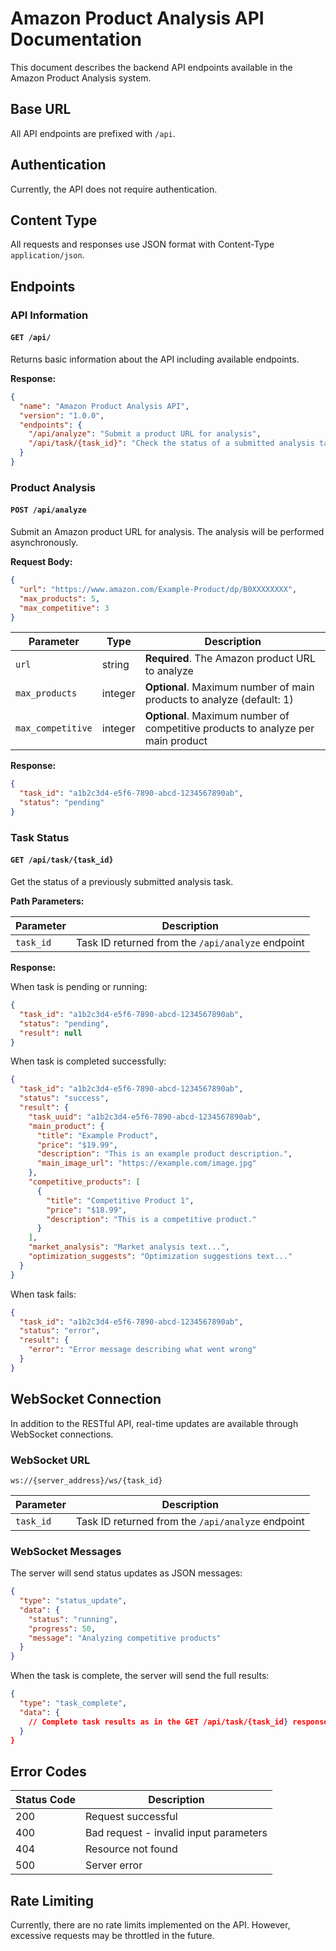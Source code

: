 # Amazon Product Analysis API Documentation

This document describes the backend API endpoints available in the Amazon Product Analysis system.

## Base URL

All API endpoints are prefixed with `/api`.

## Authentication

Currently, the API does not require authentication.

## Content Type

All requests and responses use JSON format with Content-Type `application/json`.

## Endpoints

### API Information

#### `GET /api/`

Returns basic information about the API including available endpoints.

**Response:**

```json
{
  "name": "Amazon Product Analysis API",
  "version": "1.0.0",
  "endpoints": {
    "/api/analyze": "Submit a product URL for analysis",
    "/api/task/{task_id}": "Check the status of a submitted analysis task"
  }
}
```

### Product Analysis

#### `POST /api/analyze`

Submit an Amazon product URL for analysis. The analysis will be performed asynchronously.

**Request Body:**

```json
{
  "url": "https://www.amazon.com/Example-Product/dp/B0XXXXXXXX",
  "max_products": 5,
  "max_competitive": 3
}
```

| Parameter | Type | Description |
|-----------|------|-------------|
| `url` | string | **Required**. The Amazon product URL to analyze |
| `max_products` | integer | **Optional**. Maximum number of main products to analyze (default: 1) |
| `max_competitive` | integer | **Optional**. Maximum number of competitive products to analyze per main product |

**Response:**

```json
{
  "task_id": "a1b2c3d4-e5f6-7890-abcd-1234567890ab",
  "status": "pending"
}
```

### Task Status

#### `GET /api/task/{task_id}`

Get the status of a previously submitted analysis task.

**Path Parameters:**

| Parameter | Description |
|-----------|-------------|
| `task_id` | Task ID returned from the `/api/analyze` endpoint |

**Response:**

When task is pending or running:

```json
{
  "task_id": "a1b2c3d4-e5f6-7890-abcd-1234567890ab",
  "status": "pending",
  "result": null
}
```

When task is completed successfully:

```json
{
  "task_id": "a1b2c3d4-e5f6-7890-abcd-1234567890ab",
  "status": "success",
  "result": {
    "task_uuid": "a1b2c3d4-e5f6-7890-abcd-1234567890ab",
    "main_product": {
      "title": "Example Product",
      "price": "$19.99",
      "description": "This is an example product description.",
      "main_image_url": "https://example.com/image.jpg"
    },
    "competitive_products": [
      {
        "title": "Competitive Product 1",
        "price": "$18.99",
        "description": "This is a competitive product."
      }
    ],
    "market_analysis": "Market analysis text...",
    "optimization_suggests": "Optimization suggestions text..."
  }
}
```

When task fails:

```json
{
  "task_id": "a1b2c3d4-e5f6-7890-abcd-1234567890ab",
  "status": "error",
  "result": {
    "error": "Error message describing what went wrong"
  }
}
```

## WebSocket Connection

In addition to the RESTful API, real-time updates are available through WebSocket connections.

### WebSocket URL

```
ws://{server_address}/ws/{task_id}
```

| Parameter | Description |
|-----------|-------------|
| `task_id` | Task ID returned from the `/api/analyze` endpoint |

### WebSocket Messages

The server will send status updates as JSON messages:

```json
{
  "type": "status_update",
  "data": {
    "status": "running",
    "progress": 50,
    "message": "Analyzing competitive products"
  }
}
```

When the task is complete, the server will send the full results:

```json
{
  "type": "task_complete",
  "data": {
    // Complete task results as in the GET /api/task/{task_id} response
  }
}
```

## Error Codes

| Status Code | Description |
|-------------|-------------|
| 200 | Request successful |
| 400 | Bad request - invalid input parameters |
| 404 | Resource not found |
| 500 | Server error |

## Rate Limiting

Currently, there are no rate limits implemented on the API. However, excessive requests may be throttled in the future.
